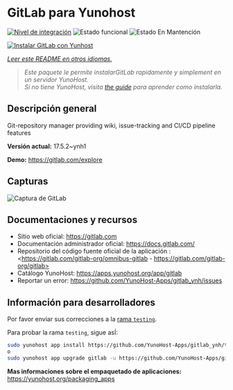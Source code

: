 <!--
Este archivo README esta generado automaticamente<https://github.com/YunoHost/apps/tree/master/tools/readme_generator>
No se debe editar a mano.
-->

# GitLab para Yunohost

[![Nivel de integración](https://dash.yunohost.org/integration/gitlab.svg)](https://ci-apps.yunohost.org/ci/apps/gitlab/) ![Estado funcional](https://ci-apps.yunohost.org/ci/badges/gitlab.status.svg) ![Estado En Mantención](https://ci-apps.yunohost.org/ci/badges/gitlab.maintain.svg)

[![Instalar GitLab con Yunhost](https://install-app.yunohost.org/install-with-yunohost.svg)](https://install-app.yunohost.org/?app=gitlab)

*[Leer este README en otros idiomas.](./ALL_README.md)*

> *Este paquete le permite instalarGitLab rapidamente y simplement en un servidor YunoHost.*  
> *Si no tiene YunoHost, visita [the guide](https://yunohost.org/install) para aprender como instalarla.*

## Descripción general

Git-repository manager providing wiki, issue-tracking and CI/CD pipeline features

**Versión actual:** 17.5.2~ynh1

**Demo:** <https://gitlab.com/explore>

## Capturas

![Captura de GitLab](./doc/screenshots/GitLab_running_11.0_(2018-07).png)

## Documentaciones y recursos

- Sitio web oficial: <https://gitlab.com>
- Documentación administrador oficial: <https://docs.gitlab.com/>
- Repositorio del código fuente oficial de la aplicación : <https://gitlab.com/gitlab-org/omnibus-gitlab - https://gitlab.com/gitlab-org/gitlab>
- Catálogo YunoHost: <https://apps.yunohost.org/app/gitlab>
- Reportar un error: <https://github.com/YunoHost-Apps/gitlab_ynh/issues>

## Información para desarrolladores

Por favor enviar sus correcciones a la [rama `testing`](https://github.com/YunoHost-Apps/gitlab_ynh/tree/testing).

Para probar la rama `testing`, sigue asÍ:

```bash
sudo yunohost app install https://github.com/YunoHost-Apps/gitlab_ynh/tree/testing --debug
o
sudo yunohost app upgrade gitlab -u https://github.com/YunoHost-Apps/gitlab_ynh/tree/testing --debug
```

**Mas informaciones sobre el empaquetado de aplicaciones:** <https://yunohost.org/packaging_apps>
